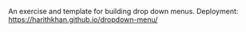 An exercise and template for building drop down menus. Deployment: https://harithkhan.github.io/dropdown-menu/

